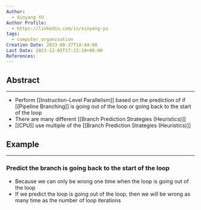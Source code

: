```yaml
---
Author:
  - Xinyang YU
Author Profile:
  - https://linkedin.com/in/xinyang-yu
tags:
  - computer_organisation
Creation Date: 2023-08-27T14:44:00
Last Date: 2023-12-05T17:22:10+08:00
References: 
---
```

## Abstract
---
- Perform [[Instruction-Level Parallelism]] based on the prediction of if [[Pipeline Branching]] is going out of the loop or going back to the start of the loop
- There are many different [[Branch Prediction Strategies (Heuristics)]]
- [[CPU]] use multiple of the [[Branch Prediction Strategies (Heuristics)]]


## Example
---
### Predict the branch is going back to the start of the loop
- Because we can only be wrong one time when the loop is going out of the loop
- If we predict the loop is going out of the loop, then we will be wrong as many time as the number of loop iterations